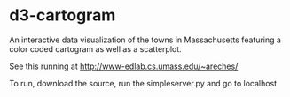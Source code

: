 # d3-cartogram

An interactive data visualization of the towns in Massachusetts featuring a color coded cartogram as well as a scatterplot.

See this running at http://www-edlab.cs.umass.edu/~areches/

To run, download the source, run the simpleserver.py and go to localhost
